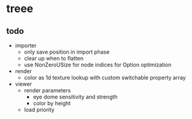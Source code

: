 # treee

## todo

- importer
	- only save position in import phase
	- clear up when to flatten
	- use NonZeroUSize for node indices for Option optimization
- render
	- color as 1d texture lookup with custom switchable property array
- viewer
	- render parameters
		- eye dome sensitivity and strength
		- color by height
	- load priority

